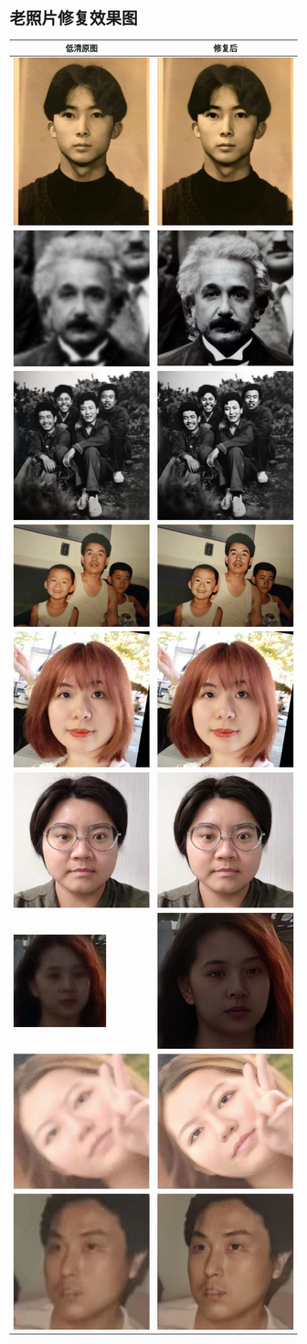 # 老照片修复效果图
|低清原图|修复后|
|-|-|
|![](./1a.jpg)|![](./1b.jpg)|
|![](./3a.jpg)|![](./3b.jpg)|
|![](./2a.jpg)|![](./2b.jpg)|
|![](./4a.jpg)|![](./4b.jpg)|
|![](./5a.jpg)|![](./5b.jpg)|
|![](./6a.jpg)|![](./6b.jpg)|
|![](./7a.jpg)|![](./7b.jpg)|
|![](./8a.jpg)|![](./8b.jpg)|
|![](./9a.jpg)|![](./9b.jpg)|